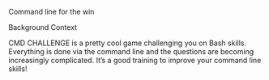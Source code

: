 Command line for the win

Background Context

CMD CHALLENGE is a pretty cool game challenging you on Bash skills. Everything is done via the command line and the questions are becoming increasingly complicated. It’s a good training to improve your command line skills!

